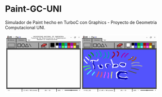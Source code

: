 # Paint-GC-UNI

Simulador de Paint hecho en TurboC con Graphics - Proyecto de Geometria Computacional UNI.

![img](https://github.com/Zenovya/Paint-GC-UNI/blob/main/img.jpg)
